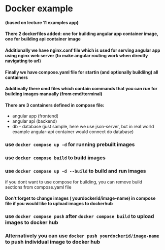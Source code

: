 # Docker example
#### (based on lecture 11 examples app)

#### There 2 dockerfiles added: one for building angular app container image, one for building api container image
#### Additionally we have nginx.conf file which is used for serving angular app using nginx web server (to make angular routing work when directly navigating to url)
#### Finally we have compose.yaml file for startin (and optionally buildilng) all containers
#### Additinally there cmd files which contain commands that you can run for building images manually (from cmd/terminal)

#### There are 3 containers defined in compose file:
- angular app (frontend)
- angular api (backend)
- db - database (just sample, here we use json-server, but in real world example angular-api container would connect do database)

### use `docker compose up -d` for running prebuilt images
### use `docker compose build` to build images
### use `docker compose up -d --build` to build and run images

if you dont want to use compose for building, you can remove build sections from compose.yaml file

#### Don't forget to change images  ( yourdockerid/image-name) in compose file if you would like to upload images to dockerhub

### use `docker compose push` after `docker compose build` to upload images to docker hub

### Alternatively you can use  `docker push yourdockerid/image-name` to push individual image to docker hub

